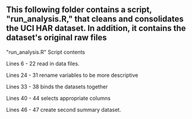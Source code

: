 ## This following folder contains a script, "run_analysis.R," that cleans and consolidates the UCI HAR dataset. In addition, it contains the dataset's original raw files

"run_analysis.R" Script contents

Lines 6 - 22 read in data files.

Lines 24 - 31 rename variables to be more descriptive

Lines 33 - 38 binds the datasets together

Lines 40 - 44 selects appropriate columns

Lines 46 - 47 create second summary dataset.
